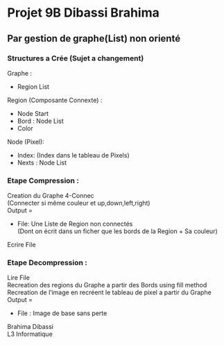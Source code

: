 # Projet 9B Dibassi Brahima
## Par gestion de graphe(List) non orienté

### Structures a Crée (Sujet a changement)
Graphe : 
*   Region List 
  
Region (Composante Connexte) :
*	Node Start
*	Bord : Node List
*	Color

Node (Pixel):
*    Index: (Index dans le tableau de Pixels)
*    Nexts : Node List
	

### Etape Compression :
Creation du Graphe 4-Connec\
(Connecter si même couleur et up,down,left,right)\
Output = 
* File: Une Liste de Region non connectés\
  (Dont on écrit dans un ficher que les bords de la Region + Sa couleur)
  
Ecrire File
### Etape Decompression :
Lire File\
Recreation des regions du Graphe a partir des Bords using fill method\
Recreation de l’image en recréent le tableau de pixel a partir du Graphe\
Output = 
* File : Image de base sans perte

Brahima Dibassi\
L3 Informatique